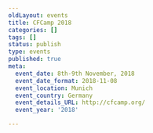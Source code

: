 ```yaml
---
oldLayout: events
title: CFCamp 2018
categories: []
tags: []
status: publish
type: events
published: true
meta:
  event_date: 8th-9th November, 2018
  event_date_format: 2018-11-08
  event_location: Munich
  event_country: Germany
  event_details_URL: http://cfcamp.org/
  event_year: '2018'

---
```

